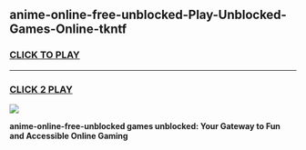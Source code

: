 
## anime-online-free-unblocked-Play-Unblocked-Games-Online-tkntf
<h3>
<a href="https://premium76.site?title=anime-online-free-unblocked&ref=25A">CLICK TO PLAY</a></h3>
<hr>

<h3>
<a href="https://premium76.site?title=anime-online-free-unblocked&ref=25A">CLICK 2 PLAY</a>
  
</h3>

<a href="https://premium76.site?title=anime-online-free-unblocked&ref=25A"><img src="https://clearcache.store/games.png"></a>


**anime-online-free-unblocked games unblocked: Your Gateway to Fun and Accessible Online Gaming**
